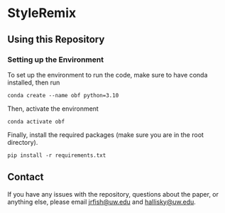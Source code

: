 # StyleRemix


## Using this Repository

### Setting up the Environment
To set up the environment to run the code, make sure to have conda installed, then run

    conda create --name obf python=3.10

Then, activate the environment

    conda activate obf

Finally, install the required packages (make sure you are in the root directory).

    pip install -r requirements.txt


## Contact

If you have any issues with the repository, questions about the paper, or anything else, please email jrfish@uw.edu and hallisky@uw.edu.